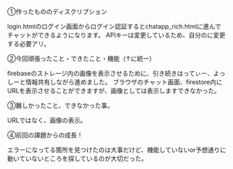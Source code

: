 ①作ったもののディスクリプション

login.htmlのログイン画面からログイン認証するとchatapp_rich.htmlに進んでチャットができるようになります。
APIキーは変更しているため、自分のに変更する必要アリ。

②今回頑張ったこと・できたこと・機能（↑に統一）

firebaseのストレージ内の画像を表示させるために、引き続きはってぃー、よっしーと情報共有しながら進めました。 ブラウザのチャット画面、firestore内にURLを表示させることができますが、画像としては表示しますできなかった。

③難しかったこと、できなかった事。

URLではなく、画像の表示。

④前回の課題からの成長！

エラーになってる箇所を見つけたのは大事だけど、機能していないor予想通りに動いていないところを探しているのが大切だった。

